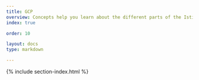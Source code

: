 ```yaml
---
title: GCP
overview: Concepts help you learn about the different parts of the Istio system and the abstractions it uses.
index: true

order: 10

layout: docs
type: markdown

---
```


{% include section-index.html %}
